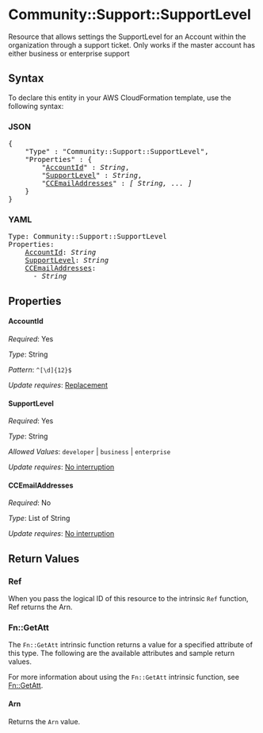 # Community::Support::SupportLevel

Resource that allows settings the SupportLevel for an Account within the organization through a support ticket. Only works if the master account has either business or enterprise support

## Syntax

To declare this entity in your AWS CloudFormation template, use the following syntax:

### JSON

<pre>
{
    "Type" : "Community::Support::SupportLevel",
    "Properties" : {
        "<a href="#accountid" title="AccountId">AccountId</a>" : <i>String</i>,
        "<a href="#supportlevel" title="SupportLevel">SupportLevel</a>" : <i>String</i>,
        "<a href="#ccemailaddresses" title="CCEmailAddresses">CCEmailAddresses</a>" : <i>[ String, ... ]</i>
    }
}
</pre>

### YAML

<pre>
Type: Community::Support::SupportLevel
Properties:
    <a href="#accountid" title="AccountId">AccountId</a>: <i>String</i>
    <a href="#supportlevel" title="SupportLevel">SupportLevel</a>: <i>String</i>
    <a href="#ccemailaddresses" title="CCEmailAddresses">CCEmailAddresses</a>: <i>
      - String</i>
</pre>

## Properties

#### AccountId

_Required_: Yes

_Type_: String

_Pattern_: <code>^[\d]{12}$</code>

_Update requires_: [Replacement](https://docs.aws.amazon.com/AWSCloudFormation/latest/UserGuide/using-cfn-updating-stacks-update-behaviors.html#update-replacement)

#### SupportLevel

_Required_: Yes

_Type_: String

_Allowed Values_: <code>developer</code> | <code>business</code> | <code>enterprise</code>

_Update requires_: [No interruption](https://docs.aws.amazon.com/AWSCloudFormation/latest/UserGuide/using-cfn-updating-stacks-update-behaviors.html#update-no-interrupt)

#### CCEmailAddresses

_Required_: No

_Type_: List of String

_Update requires_: [No interruption](https://docs.aws.amazon.com/AWSCloudFormation/latest/UserGuide/using-cfn-updating-stacks-update-behaviors.html#update-no-interrupt)

## Return Values

### Ref

When you pass the logical ID of this resource to the intrinsic `Ref` function, Ref returns the Arn.

### Fn::GetAtt

The `Fn::GetAtt` intrinsic function returns a value for a specified attribute of this type. The following are the available attributes and sample return values.

For more information about using the `Fn::GetAtt` intrinsic function, see [Fn::GetAtt](https://docs.aws.amazon.com/AWSCloudFormation/latest/UserGuide/intrinsic-function-reference-getatt.html).

#### Arn

Returns the <code>Arn</code> value.

